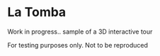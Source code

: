# La Tomba

Work in progress.. sample of a 3D interactive tour

For testing purposes only. Not to be reproduced
